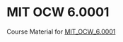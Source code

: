 # MIT OCW 6.0001

Course Material for [MIT_OCW_6.0001](https://ocw.mit.edu/courses/6-0001-introduction-to-computer-science-and-programming-in-python-fall-2016/)

